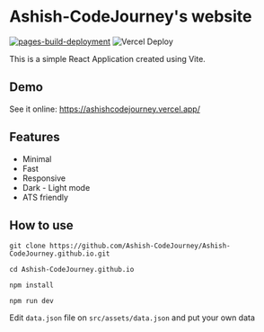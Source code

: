 # Ashish-CodeJourney's website

[![pages-build-deployment](https://github.com/Ashish-CodeJourney/Ashish-CodeJourney.github.io/actions/workflows/pages/pages-build-deployment/badge.svg)](https://github.com/Ashish-CodeJourney/Ashish-CodeJourney.github.io/actions/workflows/pages/pages-build-deployment)
![Vercel Deploy](https://deploy-badge.vercel.app/vercel/ashishcodejourney)

This is a simple React Application created using Vite.

## Demo

See it online: https://ashishcodejourney.vercel.app/

## Features

- Minimal
- Fast
- Responsive
- Dark - Light mode
- ATS friendly

## How to use

```
git clone https://github.com/Ashish-CodeJourney/Ashish-CodeJourney.github.io.git
```
```
cd Ashish-CodeJourney.github.io
```
```
npm install
```
```
npm run dev
```

Edit ```data.json``` file on `src/assets/data.json` and put your own data
